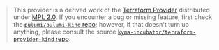 > This provider is a derived work of the [Terraform Provider](https://github.com/kyma-incubator/terraform-provider-kind)
> distributed under [MPL 2.0](https://www.mozilla.org/en-US/MPL/2.0/). If you encounter a bug or missing feature,
> first check the [`pulumi/pulumi-kind` repo](https://github.com/pulumi/pulumi-kind/issues); however, if that doesn't turn up anything,
> please consult the source [`kyma-incubator/terraform-provider-kind` repo](https://github.com/kyma-incubator/terraform-provider-kind/issues).
